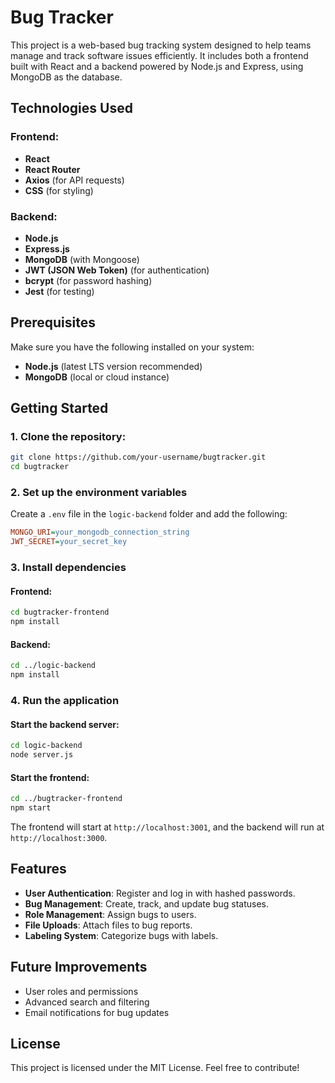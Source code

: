 # Bug Tracker

This project is a web-based bug tracking system designed to help teams manage and track software issues efficiently. It includes both a frontend built with React and a backend powered by Node.js and Express, using MongoDB as the database.

## Technologies Used

### Frontend:
- **React**
- **React Router**
- **Axios** (for API requests)
- **CSS** (for styling)

### Backend:
- **Node.js**
- **Express.js**
- **MongoDB** (with Mongoose)
- **JWT (JSON Web Token)** (for authentication)
- **bcrypt** (for password hashing)
- **Jest** (for testing)

## Prerequisites

Make sure you have the following installed on your system:

- **Node.js** (latest LTS version recommended)
- **MongoDB** (local or cloud instance)

## Getting Started

### 1. Clone the repository:

```sh
git clone https://github.com/your-username/bugtracker.git
cd bugtracker
```

### 2. Set up the environment variables

Create a `.env` file in the `logic-backend` folder and add the following:

```ini
MONGO_URI=your_mongodb_connection_string
JWT_SECRET=your_secret_key
```

### 3. Install dependencies

#### Frontend:
```sh
cd bugtracker-frontend
npm install
```

#### Backend:
```sh
cd ../logic-backend
npm install
```

### 4. Run the application

#### Start the backend server:
```sh
cd logic-backend
node server.js
```

#### Start the frontend:
```sh
cd ../bugtracker-frontend
npm start
```

The frontend will start at `http://localhost:3001`, and the backend will run at `http://localhost:3000`.

## Features

- **User Authentication**: Register and log in with hashed passwords.
- **Bug Management**: Create, track, and update bug statuses.
- **Role Management**: Assign bugs to users.
- **File Uploads**: Attach files to bug reports.
- **Labeling System**: Categorize bugs with labels.

## Future Improvements

- User roles and permissions
- Advanced search and filtering
- Email notifications for bug updates

## License

This project is licensed under the MIT License. Feel free to contribute!
